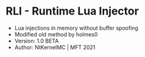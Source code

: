 # RLI - Runtime Lua Injector
+ Lua injections in memory without buffer spoofing
+ Modified old method by holmes0
+ Version: 1.0 BETA
+ Author: NtKernelMC | MFT 2021
